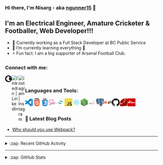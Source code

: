 ### Hi there, I'm Nisarg - aka [ngunner15][website] 👋

## I'm an Electrical Engineer, Amature Cricketer & Footballer, Web Developer!!!

- 🔭 Currently working as a Full Stack Developer at BC Public Service
- 🌱 I’m currently learning everything 🤣
- ⚡ Fun fact: I am a big supporter of Arsenal Football Club.

### Connect with me:

[<img align="left" alt="globe" width="22px" src="https://raw.githubusercontent.com/iconic/open-iconic/master/svg/globe.svg" />][website]
[<img align="left" alt="linkedin | LinkedIn" width="22px" src="https://cdn.jsdelivr.net/npm/simple-icons@v3/icons/linkedin.svg" />][linkedin]
[<img align="left" alt="instagram | Instagram" width="22px" src="https://cdn.jsdelivr.net/npm/simple-icons@v3/icons/instagram.svg" />][instagram]

<br />

### Languages and Tools:

[<img align="left" alt="Visual Studio Code" width="26px" src="https://raw.githubusercontent.com/github/explore/80688e429a7d4ef2fca1e82350fe8e3517d3494d/topics/visual-studio-code/visual-studio-code.png" />][website]
[<img align="left" alt="HTML5" width="26px" src="https://raw.githubusercontent.com/github/explore/80688e429a7d4ef2fca1e82350fe8e3517d3494d/topics/html/html.png" />][website]
[<img align="left" alt="CSS3" width="26px" src="https://raw.githubusercontent.com/github/explore/80688e429a7d4ef2fca1e82350fe8e3517d3494d/topics/css/css.png" />][website]
[<img align="left" alt="Sass" width="26px" src="https://raw.githubusercontent.com/github/explore/80688e429a7d4ef2fca1e82350fe8e3517d3494d/topics/sass/sass.png" />][website]
[<img align="left" alt="Terminal" width="26px" src="https://raw.githubusercontent.com/github/explore/80688e429a7d4ef2fca1e82350fe8e3517d3494d/topics/tailwind/tailwind.png" />][website]
[<img align="left" alt="JavaScript" width="26px" src="https://raw.githubusercontent.com/github/explore/80688e429a7d4ef2fca1e82350fe8e3517d3494d/topics/javascript/javascript.png" />][website]
[<img align="left" alt="React" width="26px" src="https://raw.githubusercontent.com/github/explore/80688e429a7d4ef2fca1e82350fe8e3517d3494d/topics/react/react.png" />][website]
[<img align="left" alt="Node.js" width="26px" src="https://raw.githubusercontent.com/github/explore/80688e429a7d4ef2fca1e82350fe8e3517d3494d/topics/nodejs/nodejs.png" />][website]
[<img align="left" alt="MySQL" width="26px" src="https://raw.githubusercontent.com/github/explore/80688e429a7d4ef2fca1e82350fe8e3517d3494d/topics/mysql/mysql.png" />][website]
[<img align="left" alt="SQL" width="26px" src="https://raw.githubusercontent.com/github/explore/80688e429a7d4ef2fca1e82350fe8e3517d3494d/topics/postgresql/postgresql.png" />][website]
[<img align="left" alt="Git" width="26px" src="https://raw.githubusercontent.com/github/explore/80688e429a7d4ef2fca1e82350fe8e3517d3494d/topics/git/git.png" />][website]
[<img align="left" alt="GitHub" width="26px" src="https://raw.githubusercontent.com/github/explore/78df643247d429f6cc873026c0622819ad797942/topics/github/github.png" />][website]
[<img align="left" alt="Terminal" width="26px" src="https://raw.githubusercontent.com/github/explore/80688e429a7d4ef2fca1e82350fe8e3517d3494d/topics/ruby/ruby.png" />][website]
[<img align="left" alt="Terminal" width="26px" src="https://raw.githubusercontent.com/github/explore/80688e429a7d4ef2fca1e82350fe8e3517d3494d/topics/rails/rails.png" />][website]

<br />
<br />

### 📕 Latest Blog Posts

<!-- BLOG-POST-LIST:START -->
- [Why should you use Webpack?](https://ngunner15.medium.com/why-should-you-use-webpack-60cae9a192bd?source=rss-6647a8445455------2)
<!-- BLOG-POST-LIST:END -->

---

<details>
  <summary>:zap: Recent GitHub Activity</summary>
  
<!--START_SECTION:activity-->
1. 💪 Opened PR [#496](https://github.com/bcgov-nr/nr-funbucks/pull/496) in [bcgov-nr/nr-funbucks](https://github.com/bcgov-nr/nr-funbucks)
<!--END_SECTION:activity-->

</details>

---

<details>
  <summary>:zap: GitHub Stats</summary>

  <img align="left" alt="ngunner15's GitHub Stats" src="https://github-readme-stats.vercel.app/api?username=ngunner15&theme=slateorange&count_private=true&show_icons=true&hide_border=true&hide=stars" />

</details>

[website]: https://www.nisargvadgama.com
[instagram]: https://www.instagram.com/ngunner_15
[linkedin]: https://www.linkedin.com/in/ngunner15
